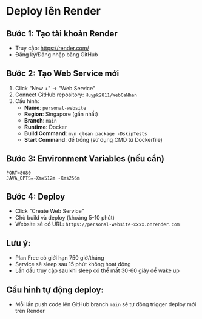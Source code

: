 # Deploy lên Render

## Bước 1: Tạo tài khoản Render
- Truy cập: https://render.com/
- Đăng ký/Đăng nhập bằng GitHub

## Bước 2: Tạo Web Service mới
1. Click "New +" → "Web Service"
2. Connect GitHub repository: `Huypk2811/WebCaNhan`
3. Cấu hình:
   - **Name**: `personal-website`
   - **Region**: Singapore (gần nhất)
   - **Branch**: `main`
   - **Runtime**: Docker
   - **Build Command**: `mvn clean package -DskipTests`
   - **Start Command**: để trống (sử dụng CMD từ Dockerfile)

## Bước 3: Environment Variables (nếu cần)
```
PORT=8080
JAVA_OPTS=-Xmx512m -Xms256m
```

## Bước 4: Deploy
- Click "Create Web Service"
- Chờ build và deploy (khoảng 5-10 phút)
- Website sẽ có URL: `https://personal-website-xxxx.onrender.com`

## Lưu ý:
- Plan Free có giới hạn 750 giờ/tháng
- Service sẽ sleep sau 15 phút không hoạt động
- Lần đầu truy cập sau khi sleep có thể mất 30-60 giây để wake up

## Cấu hình tự động deploy:
- Mỗi lần push code lên GitHub branch `main` sẽ tự động trigger deploy mới trên Render
